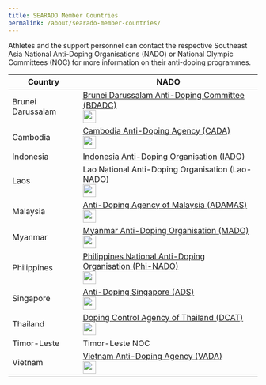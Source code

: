 ```yaml
---
title: SEARADO Member Countries
permalink: /about/searado-member-countries/
---
```

Athletes and the support personnel can contact the respective Southeast Asia National Anti-Doping Organisations (NADO) or National Olympic Committees (NOC) for more information on their anti-doping programmes.

| Country  | NADO |
| --- | --- |
| Brunei Darussalam  |  [Brunei Darussalam Anti-Doping Committee (BDADC)](http://www.kkbs.gov.bn/BDADC/Introduction.aspx)<br><a href="https://www.facebook.com/BruneiDarussalamAntiDopingCommittee"><img align="left" src="https://i.ibb.co/vjKKsp5/facebook.png" style="border:none;width:26px;height:26px;" /></a> |
| Cambodia  |  [Cambodia Anti-Doping Agency (CADA)](http://cada.gov.kh)<br><a href="https://www.facebook.com/Cambodia-Anti-Doping-Agency-444252702444567/"><img align="left" src="https://i.ibb.co/vjKKsp5/facebook.png" style="border:none;width:26px;height:26px;" /></a>|
| Indonesia  |  [Indonesia Anti-Doping Organisation (IADO)](https://lembagaantidopingindonesia.org/)|
| Laos  | Lao National Anti-Doping Organisation  (Lao-NADO)<br><a href="https://www.facebook.com/LAO-NADO-105420464306279"><img align="left" src="https://i.ibb.co/vjKKsp5/facebook.png" style="border:none;width:26px;height:26px;" /></a>  |
| Malaysia  |  [Anti-Doping Agency of Malaysia (ADAMAS)](http://www.adamas.gov.my/en/)<br><a href="https://www.facebook.com/adamas.my"><img align="left" src="https://i.ibb.co/vjKKsp5/facebook.png" style="border:none;width:26px;height:26px;" /></a>  |
| Myanmar  |  [Myanmar Anti-Doping Organisation (MADO)](https://www.mado.gov.mm/)<br><a href="https://www.facebook.com/pages/category/News---Media-Website/MADO-Myanmar-Anti-Doping-Organization-1927126144282271/"><img align="left" src="https://i.ibb.co/vjKKsp5/facebook.png" style="border:none;width:26px;height:26px;" /></a>  |
| Philippines  |  [Philippines National Anti-Doping Organisation (Phi-NADO)](https://phinado.psc.gov.ph)<br><a href="https://www.facebook.com/psc.phinado/"><img align="left" src="https://i.ibb.co/vjKKsp5/facebook.png" style="border:none;width:26px;height:26px;" /></a>  |
| Singapore  |  [Anti-Doping Singapore (ADS)](https://www.sportsingapore.gov.sg/athletes-coaches/anti-doping-singapore)<br><a href="https://www.facebook.com/antidopingsingapore/"><img align="left" src="https://i.ibb.co/vjKKsp5/facebook.png" style="border:none;width:26px;height:26px;" /></a>  |
| Thailand  |  [Doping Control Agency of Thailand (DCAT)](https://www.dcat.in.th/EN)<br><a href="https://www.facebook.com/DCAT-Doping-Control-Agency-of-Thailand-352557894841553/"><img align="left" src="https://i.ibb.co/vjKKsp5/facebook.png" style="border:none;width:26px;height:26px;" /></a>  |
| Timor-Leste  | Timor-Leste NOC  |
| Vietnam  |  [Vietnam Anti-Doping Agency (VADA)](http://www.vada.org.vn/)<br><a href="https://www.facebook.com/vada.org.vn"><img align="left" src="https://i.ibb.co/vjKKsp5/facebook.png" style="border:none;width:26px;height:26px;" /></a>  |